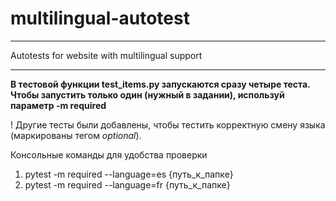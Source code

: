 # multilingual-autotest
____________
Autotests for website with multilingual support
____________
**В тестовой функции test_items.py запускаются сразу четыре теста. Чтобы запустить только один (нужный в задании), используй параметр -m required**

! Другие тесты были добавлены, чтобы тестить корректную смену языка (маркированы тегом *optional*).

Консольные команды для удобства проверки
1. pytest -m required --language=es {путь_к_папке}
2. pytest -m required --language=fr {путь_к_папке}
